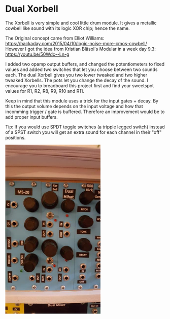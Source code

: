# Dual Xorbell

The Xorbell is very simple and cool little drum module. 
It gives a metallic cowbell like sound with its logic XOR chip; hence the name.

The Original concept came from Elliot Williams: https://hackaday.com/2015/04/10/logic-noise-more-cmos-cowbell/
However I got the idea from Kristian Blåsol's Modular in a week day 9.3: https://youtu.be/50Wdc--Ln-g

I added two opamp output buffers, and changed the potentiometers to fixed values and added two switches that let you choose between two sounds each. The dual Xorbell gives you two lower tweaked and two higher tweaked Xorbells. The pots let you change the decay of the sound. I encourage you to breadboard this project first and find your sweetspot values for R1, R2, R8, R9, R10 and R11. 

Keep in mind that this module uses a trick for the input gates + decay. By this the output volume depends on the input voltage and how that incomming trigger / gate is buffered. Therefore an improvement would be to add proper input buffers.


Tip: If you would use SPDT toggle switches (a tripple legged switch) instead of a SPST switch you will get an extra sound for each channel in their "off" positions.


<img src="https://raw.githubusercontent.com/PierreIsCoding/Xorbell/main/images/xorbell.jpg" width="300" />

